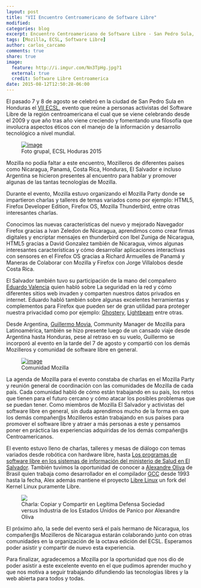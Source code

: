 ```yaml
---
layout: post
title: "VII Encuentro Centroamericano de Software Libre"
modified:
categories: blog
excerpt: Encuentro Centroamericano de Software Libre - San Pedro Sula, Honduras 2015
tags: [Mozilla, ECSL, Software Libre]
author: carlos_carcamo
comments: true
share: true
image:
  feature: http://i.imgur.com/Nn3TpHg.jpg?1
  external: true
  credit: Software Libre Centroamerica
date: 2015-08-12T12:50:28-06:00
---
```


El pasado 7 y 8 de agosto se celebró en la ciudad de San Pedro Sula en Honduras el [VII ECSL](http://ecsl2015.softwarelibre.ca), evento que reúne a personas activistas del Software Libre de la región centroamericana el cual que se viene celebrando desde el 2009 y que año tras año viene creciendo y fomentando una filosofía que involucra aspectos éticos con el manejo de la información y desarrollo tecnológico a nivel mundial.

<figure>
	<a href="http://i.imgur.com/nDNyPx8.jpg?1">
		<img src="http://i.imgur.com/nDNyPx8.jpg?1" alt="image">
	</a>
	<figcaption>
		Foto grupal, ECSL Hoduras 2015
	</figcaption>
</figure>

Mozilla no podía faltar a este encuentro, Mozilleros de diferentes países como Nicaragua, Panamá, Costa Rica, Honduras, El Salvador e incluso Argentina se hicieron presentes al encuentro para hablar y promover algunas de las tantas tecnologías de Mozilla.

Durante el evento, Mozilla estuvo organizando el Mozilla Party donde se impartieron charlas y talleres de temas variados como por ejemplo: HTML5, Firefox Developer Edition, Firefox OS, Mozilla Thunderbird, entre otras interesantes charlas.

Conocimos las nuevas características del nuevo y mejorado Navegador Firefox gracias a Ivan Zeledon de Nicaragua, aprendimos como crear firmas digitales y encriptar mensajes en thunderbird con Ibel Zuniga de Nicaragua, HTML5 gracias a David Gonzalez también de Nicaragua, vimos algunas interesantes características y cómo desarrollar aplicaciones interactivas con sensores en el Firefox OS gracias a Richard Armuelles de Panamá y Maneras de Colaborar con Mozilla y Firefox con Jorge Villalobos desde Costa Rica.

El Salvador también tuvo su participación de la mano del compañero [Eduardo Valencia](http://enriquev.github.io/) quien habló sobre La seguridad en la red y cómo diferentes sitios web invaden y comparten nuestros datos privados en internet. Eduardo habló también sobre algunas excelentes herramientas y complementos para Firefox que pueden ser de gran utilidad para proteger nuestra privacidad como por ejemplo: [Ghostery](https://addons.mozilla.org/en-Us/firefox/addon/ghostery/), [Lightbeam](https://www.mozilla.org/es-ES/lightbeam/) entre otras.

Desde Argentina, [Guillermo Movia](https://twitter.com/deimidis), Community Manager de Mozilla para Latinoamérica, también se hizo presente luego de un cansado viaje desde Argentina hasta Honduras, pese al retraso en su vuelo, Guillermo se incorporó al evento en la tarde del 7 de agosto y compartió con los demás Mozilleros y comunidad de software libre en general.

<figure>
	<a href="http://i.imgur.com/npHThil.jpg?1">
		<img src="http://i.imgur.com/npHThil.jpg?1" alt="image">
	</a>
	<figcaption>
		Comunidad Mozilla
	</figcaption>
</figure>

La agenda de Mozilla para el evento constaba de charlas en el Mozilla Party y reunión general de coordinación con las comunidades de Mozilla de cada país. Cada comunidad habló de cómo están trabajando en su país, los retos que tienen para el futuro cercano y cómo atacar los posibles problemas que se puedan tener. Como miembros de Mozilla El Salvador y activistas del software libre en general, sin duda aprendimos mucho de la forma en que los demás compañer@s Mozilleros están trabajando en sus países para promover el software libre y atraer a más personas a este y pensamos poner en práctica las experiencias adquiridas de los demás compañer@s Centroamericanos.

El evento estuvo lleno de charlas, talleres y mesas de diálogo con temas variados desde robótica con hardware libre, hasta [Los programas de software libre en los sistemas de información del ministerio de Salud en El Salvador](http://www.laprensa.hn/honduras/866845-410/buscan-replicar-programas-de-salud-de-el-salvador). También tuvimos la oportunidad de conocer a [Alexandre Oliva](https://en.wikipedia.org/wiki/Alexandre_Oliva) de Brasil quien trabaja como desarrollador en el compilador [GCC](https://en.wikipedia.org/wiki/GNU_Compiler_Collection) desde 1993 hasta la fecha, Alex además mantiene el proyecto [Libre Linux](https://en.wikipedia.org/wiki/Linux-libre) un fork del Kernel Linux puramente Libre.

<figure>
	<a href="http://i.imgur.com/T6Yx2Up.jpg?1">
		<img src="http://i.imgur.com/T6Yx2Up.jpg?1">
	</a>
	<figcaption>
		Charla: Copiar y Compartir en Legítima Defensa Sociedad versus Industria de los Estados Unidos de Panico por Alexandre Oliva
	</figcaption>
</figure>

El próximo año, la sede del evento será el país hermano de Nicaragua, los compañer@s Mozilleros de Nicaragua estarán colaborando junto con otras comunidades en la organización de la octava edición del ECSL. Esperamos poder asistir y compartir de nuevo esta experiencia.

Para finalizar, agradecemos a Mozilla por la oportunidad que nos dio de poder asistir a este excelente evento en el que pudimos aprender mucho y que nos motiva a seguir trabajando difundiendo las tecnologías libres y la web abierta para todos y todas.

